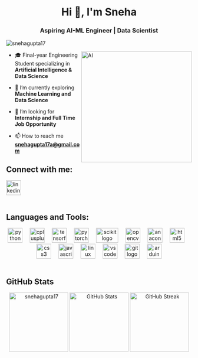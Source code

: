 <div>
<h1 align="center">Hi 👋, I'm Sneha</h1>
<h3 align="center">Aspiring AI-ML Engineer | Data Scientist</h3>
<p align="left"> <img src="https://komarev.com/ghpvc/?username=snehagupta17&label=Profile_Views&color=0e75b6&style=flat" alt="snehagupta17" /> </p>
<img align = "right" alt = "AI" width = "300" src = "https://i.pinimg.com/originals/e7/26/c7/e726c74ac081eed50feee1433d12c998.gif">

- 🎓 Final-year Engineering Student specializing in **Artificial Intelligence & Data Science**

- 🌱 I’m currently exploring **Machine Learning and Data Science**

- 🤝 I’m looking for **Internship and Full Time Job Opportunity**

- 📫 How to reach me **snehagupta17a@gmail.com**
</div>

## Connect with me:
<div align="left">
<a href="https://linkedin.com/in/sneha-gupta17" target="blank"><img src="https://skillicons.dev/icons?i=linkedin" height="40" alt="linkedin logo"  /></a><img width="12" />
</div>
<br>

## Languages and Tools:
<div align="center">
  <img src="https://skillicons.dev/icons?i=py" height="40" alt="python logo"  />
  <img width="12" />
  <img src="https://skillicons.dev/icons?i=cpp" height="40" alt="cplusplus logo"  />
  <img width="12" />
  <img src="https://skillicons.dev/icons?i=tensorflow" height="40" alt="tensorflow logo"  />
  <img width="12" />
  <img src="https://skillicons.dev/icons?i=pytorch" height="40" alt="pytorch logo"  />
  <img width="12" />
  <img src="https://upload.wikimedia.org/wikipedia/commons/thumb/0/05/Scikit_learn_logo_small.svg/1280px-Scikit_learn_logo_small.svg.png" height="40" width ="60" alt="scikit logo"  />
  <img width="12" />
  <img src="https://cdn.jsdelivr.net/gh/devicons/devicon/icons/opencv/opencv-original.svg" height="40" alt="opencv logo"  />
  <img width="12" />
  <img src="https://cdn.simpleicons.org/anaconda/44A833" height="40" alt="anaconda logo"  />
  <img width="12" />
  <img src="https://skillicons.dev/icons?i=html" height="40" alt="html5 logo"  />
  <img width="12" />
  <img src="https://skillicons.dev/icons?i=css" height="40" alt="css3 logo"  />
  <img width="12" />
  <img src="https://skillicons.dev/icons?i=js" height="40" alt="javascript logo"  />
  <img width="12" />
  <img src="https://skillicons.dev/icons?i=linux" height="40" alt="linux logo"  />
  <img width="12" />
  <img src="https://skillicons.dev/icons?i=vscode" height="40" alt="vscode logo"  />
  <img width="12" />
  <img src="https://skillicons.dev/icons?i=git" height="40" alt="git logo"  />
  <img width="12" />
  <img src="https://skillicons.dev/icons?i=arduino" height="40" alt="arduino logo"  />
</div>
<br>

## GitHub Stats
<div align="center">
<img src="https://github-readme-stats.vercel.app/api/top-langs?username=snehagupta17&show_icons=true&theme=radical&locale=en&layout=compact" alt="snehagupta17" height="160" alt="Top Languages" />
<img src="https://github-readme-stats.vercel.app/api?username=snehagupta17&show_icons=true&theme=radical&locale=en" height="160" alt="GitHub Stats" />
<img src="https://github-readme-streak-stats.herokuapp.com/?user=snehagupta17&theme=dark" height="160" alt="GitHub Streak" />
</div>
